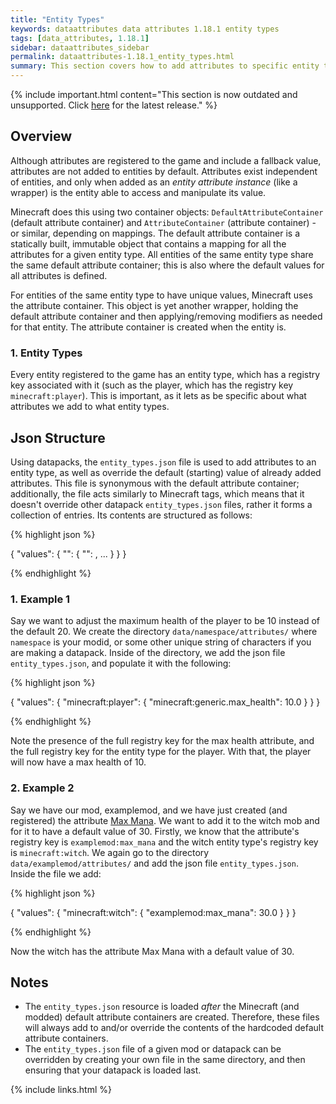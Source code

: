 ```yaml
---
title: "Entity Types"
keywords: dataattributes data attributes 1.18.1 entity types
tags: [data_attributes, 1.18.1]
sidebar: dataattributes_sidebar
permalink: dataattributes-1.18.1_entity_types.html
summary: This section covers how to add attributes to specific entity types, how to set the attribute's default values for that entity and how the json that does this is formatted.
---
```


{% include important.html content="This section is now outdated and unsupported. Click [here](dataattributes-1.18.2_home) for the latest release." %}

## Overview

Although attributes are registered to the game and include a fallback value, attributes are not added to entities by default. Attributes exist independent of entities, and only when added as an *entity attribute instance* (like a wrapper) is the entity able to access and manipulate its value. 

Minecraft does this using two container objects: `DefaultAttributeContainer` (default attribute container) and `AttributeContainer` (attribute container) - or similar, depending on mappings. The default attribute container is a statically built, immutable object that contains a mapping for all the attributes for a given entity type. All entities of the same entity type share the same default attribute container; this is also where the default values for all attributes is defined.

For entities of the same entity type to have unique values, Minecraft uses the attribute container. This object is yet another wrapper, holding the default attribute container and then applying/removing modifiers as needed for that entity. The attribute container is created when the entity is.

### 1. Entity Types

Every entity registered to the game has an entity type, which has a registry key associated with it (such as the player, which has the registry key `minecraft:player`). This is important, as it lets as be specific about what attributes we add to what entity types.

## Json Structure

Using datapacks, the `entity_types.json` file is used to add attributes to an entity type, as well as override the default (starting) value of already added attributes. This file is synonymous with the default attribute container; additionally, the file acts similarly to Minecraft tags, which means that it doesn't override other datapack `entity_types.json` files, rather it forms a collection of entries. Its contents are structured as follows:

{% highlight json %}

{
    "values": {
        "<entity type registry key>": {
            "<attribute registry key>": <numerical default value>,
            ...
        }
    }
}

{% endhighlight %}

### 1. Example 1

Say we want to adjust the maximum health of the player to be 10 instead of the default 20. We create the directory `data/namespace/attributes/` where `namespace` is your modid, or some other unique string of characters if you are making a datapack. Inside of the directory, we add the json file `entity_types.json`, and populate it with the following:

{% highlight json %}

{
    "values": {
        "minecraft:player": {
            "minecraft:generic.max_health": 10.0
        }
    }
}

{% endhighlight %}

Note the presence of the full registry key for the max health attribute, and the full registry key for the entity type for the player. With that, the player will now have a max health of 10.

### 2. Example 2

Say we have our mod, examplemod, and we have just created (and registered) the attribute [Max Mana](dataattributes-1.18.1_overrides.html#example-2). We want to add it to the witch mob and for it to have a default value of 30. Firstly, we know that the attribute's registry key is `examplemod:max_mana` and the witch entity type's registry key is `minecraft:witch`. We again go to the directory `data/examplemod/attributes/` and add the json file `entity_types.json`. Inside the file we add:

{% highlight json %}

{
    "values": {
        "minecraft:witch": {
            "examplemod:max_mana": 30.0
        }
    }
}

{% endhighlight %}

Now the witch has the attribute Max Mana with a default value of 30.

## Notes

- The `entity_types.json` resource is loaded *after* the Minecraft (and modded) default attribute containers are created. Therefore, these files will always add to and/or override the contents of the hardcoded default attribute containers. 
- The `entity_types.json` file of a given mod or datapack can be overridden by creating your own file in the same directory, and then ensuring that your datapack is loaded last.

{% include links.html %}
